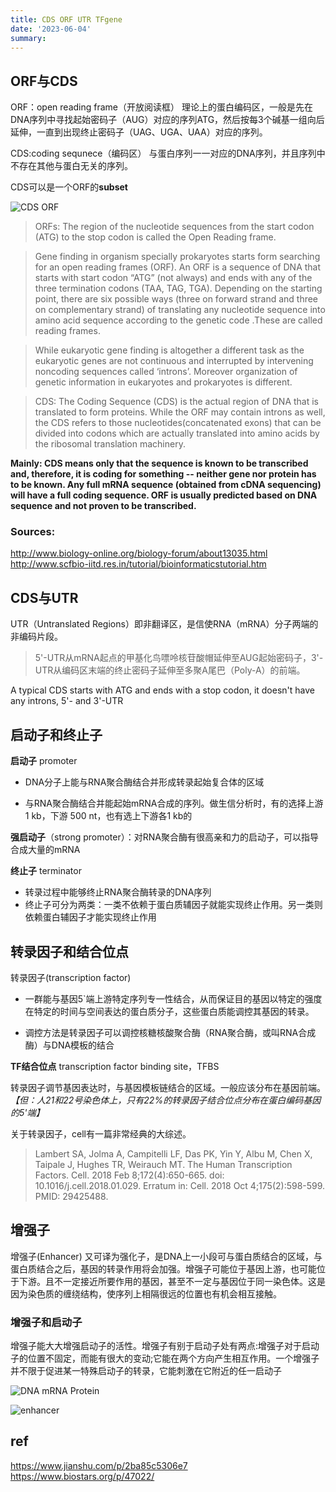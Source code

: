 ```yaml
---
title: CDS ORF UTR TFgene
date: '2023-06-04'
summary: 
---
```

## ORF与CDS
ORF：open reading frame（开放阅读框）
理论上的蛋白编码区，一般是先在DNA序列中寻找起始密码子（AUG）对应的序列ATG，然后按每3个碱基一组向后延伸，一直到出现终止密码子（UAG、UGA、UAA）对应的序列。

CDS:coding sequnece（编码区）
与蛋白序列一一对应的DNA序列，并且序列中不存在其他与蛋白无关的序列。

CDS可以是一个ORF的**subset**

![CDS ORF](https://upload-images.jianshu.io/upload_images/9376801-e3539c76781d5787.png)
>ORFs:
The region of the nucleotide sequences from the start codon (ATG) to the stop codon is called the Open Reading frame.

>Gene finding in organism specially prokaryotes starts form searching for an open reading frames (ORF). An ORF is a sequence of DNA that starts with start codon “ATG” (not always) and ends with any of the three termination codons (TAA, TAG, TGA). Depending on the starting point, there are six possible ways (three on forward strand and three on complementary strand) of translating any nucleotide sequence into amino acid sequence according to the genetic code .These are called reading frames.

>While eukaryotic gene finding is altogether a different task as the eukaryotic genes are not continuous and interrupted by intervening noncoding sequences called ‘introns’. Moreover organization of genetic information in eukaryotes and prokaryotes is different.



>CDS:
The Coding Sequence (CDS) is the actual region of DNA that is translated to form proteins. While the ORF may contain introns as well, the CDS refers to those nucleotides(concatenated exons) that can be divided into codons which are actually translated into amino acids by the ribosomal translation machinery.

**Mainly: CDS means only that the sequence is known to be transcribed and, therefore, it is coding for something -- neither gene nor protein has to be known. Any full mRNA sequence (obtained from cDNA sequencing) will have a full coding sequence. ORF is usually predicted based on DNA sequence and not proven to be transcribed.**

### Sources:

http://www.biology-online.org/biology-forum/about13035.html
http://www.scfbio-iitd.res.in/tutorial/bioinformaticstutorial.htm

## CDS与UTR
 UTR（Untranslated Regions）即非翻译区，是信使RNA（mRNA）分子两端的非编码片段。
 
 >5'-UTR从mRNA起点的甲基化鸟嘌呤核苷酸帽延伸至AUG起始密码子，3'-UTR从编码区末端的终止密码子延伸至多聚A尾巴（Poly-A）的前端。


A typical CDS starts with ATG and ends with a stop codon, it doesn't have any introns, 5'- and 3'-UTR

## 启动子和终止子
**启动子** promoter
- DNA分子上能与RNA聚合酶结合并形成转录起始复合体的区域

- 与RNA聚合酶结合并能起始mRNA合成的序列。做生信分析时，有的选择上游1 kb，下游 500 nt，也有选上下游各1 kb的

**强启动子**（strong promoter）：对RNA聚合酶有很高亲和力的启动子，可以指导合成大量的mRNA

**终止子** terminator

- 转录过程中能够终止RNA聚合酶转录的DNA序列
- 终止子可分为两类：一类不依赖于蛋白质辅因子就能实现终止作用。另一类则依赖蛋白辅因子才能实现终止作用

## 转录因子和结合位点

转录因子(transcription factor)

- 一群能与基因5`端上游特定序列专一性结合，从而保证目的基因以特定的强度在特定的时间与空间表达的蛋白质分子，这些蛋白质能调控其基因的转录。

- 调控方法是转录因子可以调控核糖核酸聚合酶（RNA聚合酶，或叫RNA合成酶）与DNA模板的结合

**TF结合位点** transcription factor binding site，TFBS

转录因子调节基因表达时，与基因模板链结合的区域。一般应该分布在基因前端。*【但：人21和22号染色体上，只有22%的转录因子结合位点分布在蛋白编码基因的5'端】*

关于转录因子，cell有一篇非常经典的大综述。
>Lambert SA, Jolma A, Campitelli LF, Das PK, Yin Y, Albu M, Chen X, Taipale J, Hughes TR, Weirauch MT. The Human Transcription Factors. Cell. 2018 Feb 8;172(4):650-665. doi: 10.1016/j.cell.2018.01.029. Erratum in: Cell. 2018 Oct 4;175(2):598-599. PMID: 29425488.

## 增强子
增强子(Enhancer) 又可译为强化子，是DNA上一小段可与蛋白质结合的区域，与蛋白质结合之后，基因的转录作用将会加强。增强子可能位于基因上游，也可能位于下游。且不一定接近所要作用的基因，甚至不一定与基因位于同一染色体。这是因为染色质的缠绕结构，使序列上相隔很远的位置也有机会相互接触。

### 增强子和启动子
增强子能大大增强启动子的活性。增强子有别于启动子处有两点:增强子对于启动子的位置不固定，而能有很大的变动;它能在两个方向产生相互作用。一个增强子并不限于促进某一特殊启动子的转录，它能刺激在它附近的任一启动子


![DNA mRNA Protein](https://upload-images.jianshu.io/upload_images/9376801-baf83a073bb5deea.png)

![enhancer](https://upload-images.jianshu.io/upload_images/9376801-6c22cb873bf1a822.jpg)


## ref
https://www.jianshu.com/p/2ba85c5306e7
https://www.biostars.org/p/47022/


